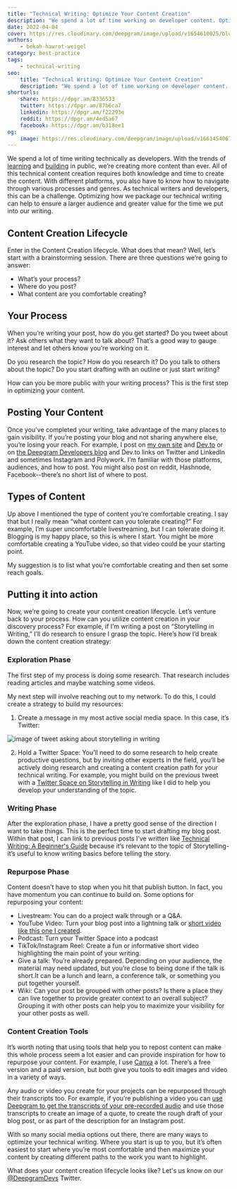 ```yaml
---
title: "Technical Writing: Optimize Your Content Creation"
description: "We spend a lot of time working on developer content. Optimizing your writing by creating a content creation life cycle can help to ensure a larger audience and greater value for the time you put into your writing."
date: 2022-04-04
cover: https://res.cloudinary.com/deepgram/image/upload/v1654610025/blog/2022/04/optimizing-your-content/sharing-your-technical-blog-posts%402x.jpg
authors:
    - bekah-hawrot-weigel
category: best-practice
tags:
    - technical-writing
seo:
    title: "Technical Writing: Optimize Your Content Creation"
    description: "We spend a lot of time working on developer content. Optimizing your writing by creating a content creation life cycle can help to ensure a larger audience and greater value for the time you put into your writing."
shorturls:
    share: https://dpgr.am/8336533
    twitter: https://dpgr.am/87b6ca7
    linkedin: https://dpgr.am/f22293e
    reddit: https://dpgr.am/4ed5a67
    facebook: https://dpgr.am/b318ee1
og:
    image: https://res.cloudinary.com/deepgram/image/upload/v1661454067/blog/optimizing-your-content/ograph.png
---
```


We spend a lot of time writing technically as developers. With the trends of [learning](https://swyx.io/learn-in-public) and [building](https://www.ceros.com/inspire/originals/building-in-public/) in public, we’re creating more content than ever. All of this technical content creation requires both knowledge and time to create the content. With different platforms, you also have to know how to navigate through various processes and genres. As technical writers and developers, this can be a challenge. Optimizing how we package our technical writing can help to ensure a larger audience and greater value for the time we put into our writing.

## Content Creation Lifecycle

Enter in the Content Creation lifecycle. What does that mean? Well, let’s start with a brainstorming session. There are three questions we’re going to answer:

*   What’s your process?
*   Where do you post?
*   What content are you comfortable creating?

## Your Process

When you’re writing your post, how do you get started? Do you tweet about it? Ask others what they want to talk about? That’s a good way to gauge interest and let others know you’re working on it.

Do you research the topic? How do you research it? Do you talk to others about the topic? Do you start drafting with an outline or just start writing?

How can you be more public with your writing process? This is the first step in optimizing your content.

## Posting Your Content

Once you've completed your writing, take advantage of the many places to gain visibility. If you’re posting your blog and not sharing anywhere else, you’re losing your reach. For example, I post on [my own site](https://bekahhw.github.io/) and [Dev.to](https://dev.to/bekahhw) or on [the Deepgram Developers blog](https://developers.deepgram.com/blog/) and Dev.to links on Twitter and LinkedIn and sometimes Instagram and Polywork. I’m familiar with those platforms, audiences, and how to post. You might also post on reddit, Hashnode, Facebook--there’s no short list of where to post.

## Types of Content

Up above I mentioned the type of content you’re comfortable creating. I say that but I really mean “what content can you tolerate creating?” For example, I’m super uncomfortable livestreaming, but I can tolerate doing it. Blogging is my happy place, so this is where I start. You might be more comfortable creating a YouTube video, so that video could be your starting point.

My suggestion is to list what you’re comfortable creating and then set some reach goals.

## Putting it into action

Now, we’re going to create your content creation lifecycle. Let’s venture back to your process. How can you utilize content creation in your discovery process? For example, if I’m writing a post on “Storytelling in Writing,” I’ll do research to ensure I grasp the topic. Here’s how I’d break down the content creation strategy:

### Exploration Phase

The first step of my process is doing some research. That research includes reading articles and maybe watching some videos.

My next step will involve reaching out to my network. To do this, I could create a strategy to build my resources:

1.  Create a message in my most active social media space. In this case, it’s Twitter:

![image of tweet asking about storytelling in writing](https://res.cloudinary.com/deepgram/image/upload/v1654610029/blog/2022/04/optimizing-your-content/tweet.png)

2.  Hold a Twitter Space: You’ll need to do some research to help create productive questions, but by inviting other experts in the field, you’ll be actively doing research and creating a content creation path for your technical writing. For example, you might build on the previous tweet with a [Twitter Space on Storytelling in Writing](https://twitter.com/DeepgramDevs/status/1508871335971278852?s=20\&t=J4iC2JD-azMXNDk1rWr4ZA) like I did to help you develop your understanding of the topic.

### Writing Phase

After the exploration phase, I have a pretty good sense of the direction I want to take things. This is the perfect time to start drafting my blog post. Within that post, I can link to previous posts I’ve written like [Technical Writing: A Beginner's Guide](https://developers.deepgram.com/blog/2022/03/technical-writing-a-beginners-guide/) because it’s relevant to the topic of Storytelling-it’s useful to know writing basics before telling the story.

### Repurpose Phase

Content doesn’t have to stop when you hit that publish button. In fact, you have momentum you can continue to build on. Some options for repurposing your content:

*   Livestream: You can do a project walk through or a Q\&A.
*   YouTube Video: Turn your blog post into a lightning talk or [short video like this one I created](https://www.youtube.com/shorts/aqtX-xAL4gc).
*   Podcast: Turn your Twitter Space into a podcast
*   TikTok/Instagram Reel: Create a fun or informative short video highlighting the main point of your writing.
*   Give a talk: You’re already prepared. Depending on your audience, the material may need updated, but you’re close to being done if the talk is short.It can be a lunch and learn, a conference talk, or something you put together yourself.
*   Wiki: Can your post be grouped with other posts? Is there a place they can live together to provide greater context to an overall subject? Grouping it with other posts can help you to maximize your visibility for your other posts as well.

### Content Creation Tools

It’s worth noting that using tools that help you to repost content can make this whole process seem a lot easier and can provide inspiration for how to repurpose your content. For example, I use [Canva](https://www.canva.com/) a lot. There’s a free version and a paid version, but both give you tools to edit images and video in a variety of ways.

Any audio or video you create for your projects can be repurposed through their transcripts too. For example, if you’re publishing a video you can [use Deepgram to get the transcripts of your pre-recorded audio](https://developers.deepgram.com/documentation/getting-started/prerecorded/) and use those transcripts to create an image of a quote, to create the rough draft of your blog post, or as part of the description for an Instagram post.

With so many social media options out there, there are many ways to optimize your technical writing. Where you start is up to you, but it’s often easiest to start where you’re most comfortable and then maximize your content by creating different paths to the work you want to highlight.

What does your content creation lifecycle looks like? Let's us know on our [@DeepgramDevs](https://twitter.com/DeepgramDevs) Twitter.

        